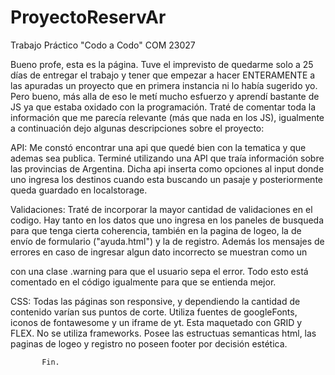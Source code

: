 # ProyectoReservAr
Trabajo Práctico "Codo a Codo" COM 23027

Bueno profe, esta es la página. Tuve el imprevisto de quedarme solo a 25 días de entregar el trabajo y tener que empezar a hacer ENTERAMENTE a las apuradas un proyecto que en primera instancia ni lo había sugerido yo. Pero bueno, más alla de eso le metí mucho esfuerzo y aprendí bastante de JS ya que estaba oxidado con la programación. 
Traté de comentar toda la información que me parecía relevante (más que nada en los JS), igualmente a continuación dejo algunas descripciones sobre el proyecto:

API:
Me constó encontrar una api que quedé bien con la tematica y que ademas sea publica. Terminé utilizando una API que traía información sobre las provincias de Argentina. Dicha api inserta como opciones al input donde uno ingresa los destinos cuando esta buscando un pasaje y posteriormente queda guardado en localstorage.

Validaciones:
Traté de incorporar la mayor cantidad de validaciones en el codigo. Hay tanto en los datos que uno ingresa en los paneles de busqueda para que tenga cierta coherencia, también en la pagina de logeo, la de envío de formulario ("ayuda.html") y la de registro. Además los mensajes de errores en caso de ingresar algun dato incorrecto se muestran como un <p> con una clase .warning para que el usuario sepa el error. 
Todo esto está comentado en el código igualmente para que se entienda mejor.

CSS:
Todas las páginas son responsive, y dependiendo la cantidad de contenido varían sus puntos de corte. Utiliza fuentes de googleFonts, iconos de fontawesome y un iframe de yt. Esta maquetado con GRID y FLEX. No se utiliza frameworks. Posee las estructuas semanticas html, las paginas de logeo y registro no poseen footer por decisión estética.
  
 
  
           Fin.
